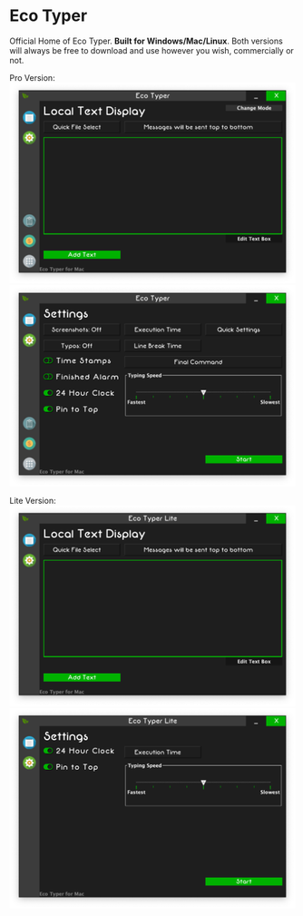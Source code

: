 # Eco Typer
Official Home of Eco Typer. <b>Built for Windows/Mac/Linux</b>. Both versions will always be free to download and use however you wish, commercially or not.

Pro Version:
![](images/full1.png)
![](images/full2.png)

Lite Version:
![](images/lite1.png)
![](images/lite2.png)
